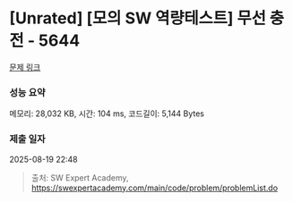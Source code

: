 # [Unrated] [모의 SW 역량테스트] 무선 충전 - 5644 

[문제 링크](https://swexpertacademy.com/main/code/problem/problemDetail.do?contestProbId=AWXRDL1aeugDFAUo) 

### 성능 요약

메모리: 28,032 KB, 시간: 104 ms, 코드길이: 5,144 Bytes

### 제출 일자

2025-08-19 22:48



> 출처: SW Expert Academy, https://swexpertacademy.com/main/code/problem/problemList.do